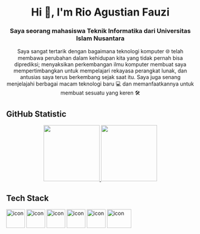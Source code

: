 <h1 align="center">Hi 👋, I'm Rio Agustian Fauzi</h1>
<h3 align="center">Saya seorang mahasiswa Teknik Informatika dari Universitas Islam Nusantara</h3>
<p align="center">Saya sangat tertarik dengan bagaimana teknologi komputer 🌐 telah membawa perubahan dalam kehidupan kita yang tidak pernah bisa diprediksi; menyaksikan perkembangan ilmu komputer membuat saya mempertimbangkan untuk mempelajari rekayasa perangkat lunak, dan antusias saya terus berkembang sejak saat itu. Saya juga senang menjelajahi berbagai macam teknologi baru 💻 dan memanfaatkannya untuk membuat sesuatu yang keren 🛠️</p>

## GitHub Statistic
<p align="center">
<a href="https://github.com/Rioagustianf">
  <img height="150em" src="https://github-readme-stats-eight-theta.vercel.app/api?username=Rioagustianf&show_icons=true&theme=algolia&include_all_commits=true&count_private=true"/>
  <img height="150em" src="https://github-readme-stats-eight-theta.vercel.app/api/top-langs/?username=Rioagustianf&layout=compact&theme=algolia"/>
</a>
</p>

## Tech Stack
<div align="left">
  <img src="https://techstack-generator.vercel.app/js-icon.svg" alt="icon"width="50" height="50" />
  <img src="https://techstack-generator.vercel.app/react-icon.svg" alt="icon" width="50" height="50" />
  <img src="https://techstack-generator.vercel.app/mysql-icon.svg" alt="icon" width="50" height="50" />
  <img src="https://techstack-generator.vercel.app/github-icon.svg" alt="icon" width="50"  height="50"/>
  <img src="https://techstack-generator.vercel.app/webpack-icon.svg" alt="icon" width="50" height="50" />
  <img src="https://techstack-generator.vercel.app/prettier-icon.svg" alt="icon" width="65" height="50" />
</div>
